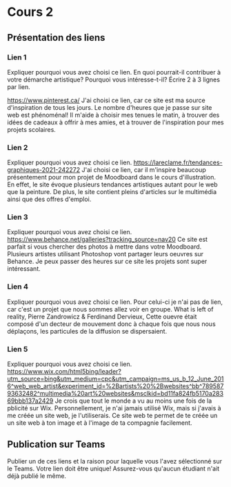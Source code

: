 # Cours 2
## Présentation des liens

### Lien 1 
Expliquer pourquoi vous avez choisi ce lien. En quoi pourrait-il contribuer à votre démarche artistique? Pourquoi vous intéresse-t-il? Écrire 2 à 3 lignes par lien. 

https://www.pinterest.ca/
J'ai choisi ce lien, car ce site est ma source d'inspiration de tous les jours. Le nombre d'heures que je passe sur site web est phénoménal! Il m'aide à choisir mes tenues le matin, à trouver des idées de cadeaux à offrir à mes amies, et à trouver de l'inspiration pour mes projets scolaires.

### Lien 2 
Expliquer pourquoi vous avez choisi ce lien.
https://lareclame.fr/tendances-graphiques-2021-242272 
J'ai choisi ce lien, car il m'inspire beaucoup présentement pour mon projet de Moodboard dans le cours d'illustration. En effet, le site évoque plusieurs tendances artistiques autant pour le web que la peinture. De plus, le site contient pleins d'articles sur le multimédia ainsi que des offres d'emploi.

### Lien 3 
Expliquer pourquoi vous avez choisi ce lien.  https://www.behance.net/galleries?tracking_source=nav20
Ce site est parfait si vous chercher des photos à mettre dans votre Moodboard. Plusieurs artistes utilisant Photoshop vont partager leurs oeuvres sur Behance. Je peux passer des heures sur ce site les projets sont super intéressant.

### Lien 4 
Expliquer pourquoi vous avez choisi ce lien. 
Pour celui-ci je n'ai pas de lien, car c'est un projet que nous sommes allez voir en groupe. What is left of reality, Pierre Zandrowicz & Ferdinand Dervieux, Cette ouevre était composé d'un decteur de mouvement donc à chaque fois que nous nous déplaçons, les particules de la diffusion se dispersaient. 
### Lien 5 
Expliquer pourquoi vous avez choisi ce lien.  https://www.wix.com/html5bing/leader?utm_source=bing&utm_medium=cpc&utm_campaign=ms_us_b_12_June_2016^web_web_artist&experiment_id=%2Bartists%20%2Bwebsites^bb^78958793632482^multimedia%20art%20websites&msclkid=bd11fa824fb5170a28369bbb137a2429 Je crois que tout le monde a vu au moins une fois de la pblicité sur Wix. Personnellement, je n'ai jamais utilisé Wix, mais si j'avais à me créée un site web, je l'utiliserais. Ce site web te permet de te créée un un site web à ton image et à l'image de ta compagnie facilement. 

## Publication sur Teams
Publier un de ces liens et la raison pour laquelle vous l'avez sélectionné sur le Teams. Votre lien doit être unique! Assurez-vous qu'aucun étudiant n'ait déjà publié le même. 
